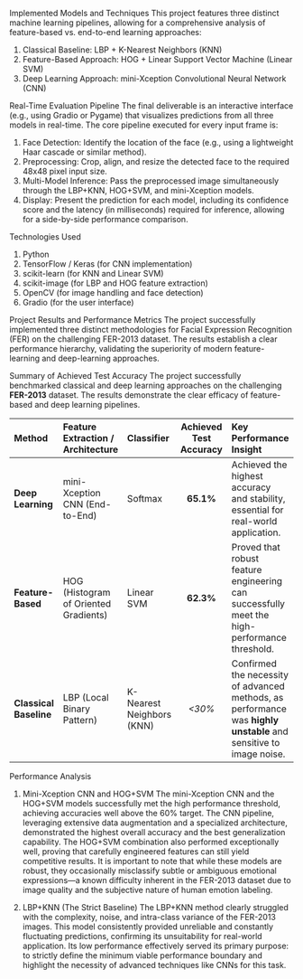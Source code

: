 Implemented Models and Techniques
This project features three distinct machine learning pipelines, allowing for a comprehensive analysis of feature-based vs. end-to-end learning approaches:
1. Classical Baseline: LBP + K-Nearest Neighbors (KNN)
2. Feature-Based Approach: HOG + Linear Support Vector Machine (Linear SVM)
3. Deep Learning Approach: mini-Xception Convolutional Neural Network (CNN)

Real-Time Evaluation Pipeline
The final deliverable is an interactive interface (e.g., using Gradio or Pygame) that visualizes predictions from all three models in real-time.
The core pipeline executed for every input frame is:
1. Face Detection: Identify the location of the face (e.g., using a lightweight Haar cascade or similar method).
2. Preprocessing: Crop, align, and resize the detected face to the required 48x48 pixel input size.
3. Multi-Model Inference: Pass the preprocessed image simultaneously through the LBP+KNN, HOG+SVM, and mini-Xception models.
4. Display: Present the prediction for each model, including its confidence score and the latency (in milliseconds) required for inference, allowing for a side-by-side performance comparison.

Technologies Used
1. Python
2. TensorFlow / Keras (for CNN implementation)
3. scikit-learn (for KNN and Linear SVM)
4. scikit-image (for LBP and HOG feature extraction)
5. OpenCV (for image handling and face detection)
6. Gradio (for the user interface)

Project Results and Performance Metrics
The project successfully implemented three distinct methodologies for Facial Expression Recognition (FER) on the challenging FER-2013 dataset. The results establish a clear performance hierarchy, validating the superiority of modern feature-learning and deep-learning approaches.

Summary of Achieved Test Accuracy
The project successfully benchmarked classical and deep learning approaches on the challenging **FER-2013** dataset. The results demonstrate the clear efficacy of feature-based and deep learning pipelines.

| Method | Feature Extraction / Architecture | Classifier | Achieved Test Accuracy | Key Performance Insight |
| :--- | :--- | :--- | :---: | :--- |
| **Deep Learning** | mini-Xception CNN (End-to-End) | Softmax | **65.1%** | Achieved the highest accuracy and stability, essential for real-world application. |
| **Feature-Based** | HOG (Histogram of Oriented Gradients) | Linear SVM | **62.3%** | Proved that robust feature engineering can successfully meet the high-performance threshold. |
| **Classical Baseline** | LBP (Local Binary Pattern) | K-Nearest Neighbors (KNN) | *<30%* | Confirmed the necessity of advanced methods, as performance was **highly unstable** and sensitive to image noise. |

Performance Analysis
1. Mini-Xception CNN and HOG+SVM
The mini-Xception CNN and the HOG+SVM models successfully met the high performance threshold, achieving accuracies well above the 60% target.
The CNN pipeline, leveraging extensive data augmentation and a specialized architecture, demonstrated the highest overall accuracy and the best generalization capability.
The HOG+SVM combination also performed exceptionally well, proving that carefully engineered features can still yield competitive results.
It is important to note that while these models are robust, they occasionally misclassify subtle or ambiguous emotional expressions—a known difficulty inherent in the FER-2013 dataset due to image quality and the subjective nature of human emotion labeling.

2. LBP+KNN (The Strict Baseline)
The LBP+KNN method clearly struggled with the complexity, noise, and intra-class variance of the FER-2013 images.
This model consistently provided unreliable and constantly fluctuating predictions, confirming its unsuitability for real-world application.
Its low performance effectively served its primary purpose: to strictly define the minimum viable performance boundary and highlight the necessity of advanced techniques like CNNs for this task.

